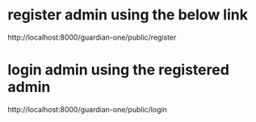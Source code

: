 # register admin using the below link
http://localhost:8000/guardian-one/public/register

# login admin using the registered admin
http://localhost:8000/guardian-one/public/login 

